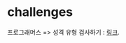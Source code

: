 # challenges

프로그래머스 =>
성격 유형 검사하기 : [링크](https://school.programmers.co.kr/learn/courses/30/lessons/118666).